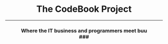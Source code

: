 # <center> The CodeBook Project <center> #

---

### <center> Where the IT business and programmers meet buu <center>###

